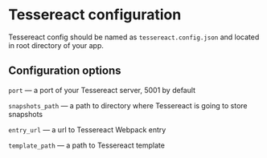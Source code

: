# Tessereact configuration

Tessereact config should be named as `tessereact.config.json` and located in root directory of your app.

## Configuration options

`port` — a port of your Tessereact server, 5001 by default

`snapshots_path` — a path to directory where Tessereact is going to store snapshots

`entry_url` — a url to Tessereact Webpack entry

`template_path` — a path to Tessereact template
